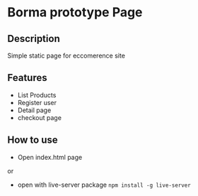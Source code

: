 # Borma prototype Page

## Description
Simple static page for eccomerence site

## Features
* List Products
* Register user
* Detail page
* checkout page

## How to use
 - Open index.html page

 or

 - open with live-server package ```npm install -g live-server```
